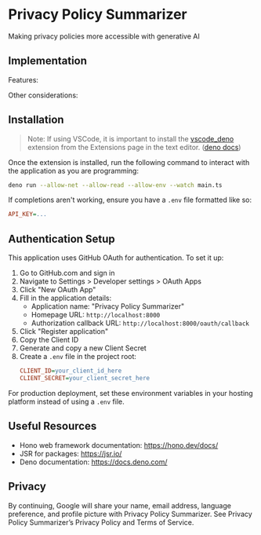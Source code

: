 # Privacy Policy Summarizer

Making privacy policies more accessible with generative AI

## Implementation

Features:

Other considerations:

## Installation

> Note: If using VSCode, it is important to install the
> [vscode_deno](https://marketplace.visualstudio.com/items?itemName=denoland.vscode-deno)
> extension from the Extensions page in the text editor.
> ([deno docs](https://docs.deno.com/runtime/reference/vscode/))

Once the extension is installed, run the following command to interact with the
application as you are programming:

```bash
deno run --allow-net --allow-read --allow-env --watch main.ts
```

If completions aren't working, ensure you have a `.env` file formatted like so:

```ini
API_KEY=...
```

## Authentication Setup

This application uses GitHub OAuth for authentication. To set it up:

1. Go to GitHub.com and sign in
2. Navigate to Settings > Developer settings > OAuth Apps
3. Click "New OAuth App"
4. Fill in the application details:
   - Application name: "Privacy Policy Summarizer"
   - Homepage URL: `http://localhost:8000`
   - Authorization callback URL: `http://localhost:8000/oauth/callback`
5. Click "Register application"
6. Copy the Client ID
7. Generate and copy a new Client Secret
8. Create a `.env` file in the project root:
   ```ini
   CLIENT_ID=your_client_id_here
   CLIENT_SECRET=your_client_secret_here
   ```

For production deployment, set these environment variables in your hosting
platform instead of using a `.env` file.

## Useful Resources

- Hono web framework documentation: https://hono.dev/docs/
- JSR for packages: https://jsr.io/
- Deno documentation: https://docs.deno.com/

## Privacy

By continuing, Google will share your name, email address, language preference, and profile picture with Privacy Policy Summarizer. See Privacy Policy Summarizer’s Privacy Policy and Terms of Service.
